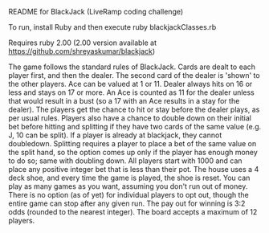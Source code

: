 README for BlackJack (LiveRamp coding challenge)

To run, install Ruby and then execute
ruby blackjackClasses.rb

Requires ruby 2.00 (2.00 version available at https://github.com/shreyaskumar/blackjack)

The game follows the standard rules of BlackJack. Cards are dealt to each player first, and then the dealer. The second card of the dealer is 'shown' to the other players. Ace can be valued at 1 or 11. Dealer always hits on 16 or less and stays on 17 or more. An Ace is counted as 11 for the dealer unless that would result in a bust (so a 17 with an Ace results in a stay for the dealer). The players get the chance to hit or stay before the dealer plays, as per usual rules. Players also have a chance to double down on their initial bet before hitting and splitting if they have two cards of the same value (e.g. J, 10 can be split). If a player is already at blackjack, they cannot doubledown. Splitting requires a player to place a bet of the same value on the split hand, so the option comes up only if the player has enough money to do so; same with doubling down. All players start with 1000 and can place any positive integer bet that is less than their pot. The house uses a 4 deck shoe, and every time the game is played, the shoe is reset. You can play as many games as you want, assuming you don't run out of money. There is no option (as of yet) for individual players to opt out, though the entire game can stop after any given run. The pay out for winning is 3:2 odds (rounded to the nearest integer). The board accepts a maximum of 12 players.
